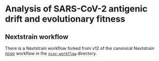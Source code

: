 # Analysis of SARS-CoV-2 antigenic drift and evolutionary fitness

## Nextstrain workflow

There is a Nextstrain workflow forked from v12 of the canonical Nextstrain [ncov](https://github.com/nextstrain/ncov) workflow in the [`ncov-workflow`](ncov-workflow/) directory.

